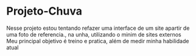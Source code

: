 # Projeto-Chuva

<p>Nesse projeto estou tentando refazer uma interface de um site apartir de uma foto de referencia., na unha, utilizando o minim de sites externos<br/>
  Meu principal objetivo é treino e pratica, além de medir minha habilidade atual
</p>
